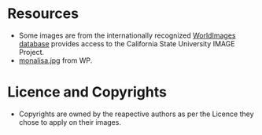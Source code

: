 # Resources 
- Some images are from the internationally recognized [WorldImages database](http://worldimages.sjsu.edu/) provides access to the California State University IMAGE Project.
- [monalisa.jpg](http://upload.wikimedia.org/wikipedia/commons/thumb/e/ec/Mona_Lisa%2C_by_Leonardo_da_Vinci%2C_from_C2RMF_retouched.jpg/402px-Mona_Lisa%2C_by_Leonardo_da_Vinci%2C_from_C2RMF_retouched.jpg) from WP.

# Licence and Copyrights
- Copyrights are owned by the reapective authors as per the Licence they chose to apply on their images.
